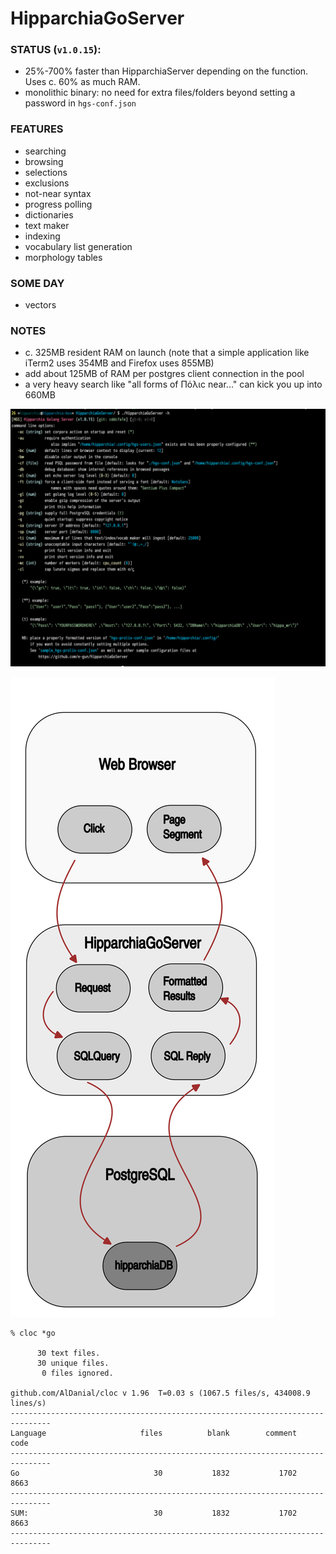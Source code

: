 # HipparchiaGoServer

### STATUS (`v1.0.15`):

* 25%-700% faster than HipparchiaServer depending on the function. Uses c. 60% as much RAM.
* monolithic binary: no need for extra files/folders beyond setting a password in `hgs-conf.json`

### FEATURES

* searching
* browsing 
* selections 
* exclusions 
* not-near syntax
* progress polling 
* dictionaries
* text maker
* indexing
* vocabulary list generation
* morphology tables

### SOME DAY

* vectors

### NOTES

* c. 325MB resident RAM on launch (note that a simple application like iTerm2 uses 354MB and Firefox uses 855MB)
* add about 125MB of RAM per postgres client connection in the pool
* a very heavy search like "all forms of Πόλιϲ near..." can kick you up into 660MB

![options](gitimg/hgscli.png)

![workflow](gitimg/hipparchia_workflow.svg)

```
% cloc *go

      30 text files.
      30 unique files.                              
       0 files ignored.

github.com/AlDanial/cloc v 1.96  T=0.03 s (1067.5 files/s, 434008.9 lines/s)
-------------------------------------------------------------------------------
Language                     files          blank        comment           code
-------------------------------------------------------------------------------
Go                              30           1832           1702           8663
-------------------------------------------------------------------------------
SUM:                            30           1832           1702           8663
-------------------------------------------------------------------------------

```